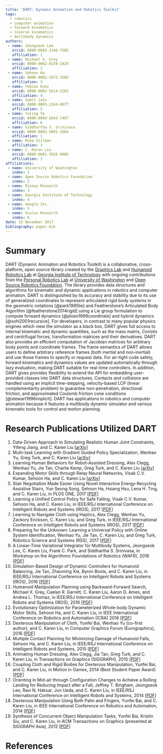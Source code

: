 ```yaml
---
title: 'DART: Dynamic Animation and Robotics Toolkit'
tags:
  - robotics
  - computer animation
  - forward kinematics
  - inverse kinematics
  - multibody dynamics
authors:
 - name: Jeongseok Lee
   orcid: 0000-0002-2146-7502
   affiliation: 1
 - name: Michael X. Grey
   orcid: 0000-0002-8159-2428
   affiliation: 2
 - name: Sehoon Ha
   orcid: 0000-0002-1972-328X
   affiliation: 3
 - name: Tobias Kunz
   orcid: 0000-0002-5614-2265
   affiliation: 4
 - name: Sumit Jain
   orcid: 0000-0003-2244-0077
   affiliation: 5
 - name: Yuting Ye
   orcid: 0000-0003-2643-7457
   affiliation: 6
 - name: Siddhartha S. Srinivasa
   orcid: 0000-0002-5091-106X
   affiliation: 1
 - name: Mike Stilman
   affiliation: 3
 - name: C. Karen Liu
   orcid: 0000-0001-5926-0905
   affiliation: 3
affiliations:
 - name: University of Washington
   index: 1
 - name: Open Source Robotics Foundation
   index: 2
 - name: Disney Research
   index: 3
 - name: Georgia Institute of Technology
   index: 4
 - name: Google Inc.
   index: 5
 - name: Oculus Research
   index: 6
date: 15 November 2017
bibliography: paper.bib
---
```


# Summary

DART (Dynamic Animation and Robotics Toolkit) is a collaborative, cross-platform, open source library created by the [Graphics Lab](http://www.cc.gatech.edu/~karenliu/Home.html) and [Humanoid Robotics Lab](http://www.golems.org/) at [Georgia Institute of Technology](http://www.gatech.edu/) with ongoing contributions from the [Personal Robotics Lab](http://personalrobotics.cs.washington.edu/) at [University of Washington](http://www.washington.edu/) and [Open Source Robotics Foundation](https://www.osrfoundation.org/). The library provides data structures and algorithms for kinematic and dynamic applications in robotics and computer animation. DART is distinguished by its accuracy and stability due to its use of generalized coordinates to represent articulated rigid body systems in the geometric notations [@park1995lie] and Featherstone’s Articulated Body Algorithm [@featherstone2014rigid] using a Lie group formulation to compute forward dynamics [@ploen1999coordinate] and hybrid dynamics [@sohl2001recursive]. For developers, in contrast to many popular physics engines which view the simulator as a black box, DART gives full access to internal kinematic and dynamic quantities, such as the mass matrix, Coriolis and centrifugal forces, transformation matrices and their derivatives. DART also provides an efficient computation of Jacobian matrices for arbitrary body points and coordinate frames. The frame semantics of DART allows users to define arbitrary reference frames (both inertial and non-inertial) and use those frames to specify or request data. For air-tight code safety, forward kinematics and dynamics values are updated automatically through lazy evaluation, making DART suitable for real-time controllers. In addition, DART gives provides flexibility to extend the API for embedding user-provided classes into DART data structures. Contacts and collisions are handled using an implicit time-stepping, velocity-based LCP (linear complementarity problem) to guarantee non-penetration, directional friction, and approximated Coulomb friction cone conditions [@stewart1996implicit]. DART has applications in robotics and computer animation because it features a multibody dynamic simulator and various kinematic tools for control and motion planning.

# Research Publications Utilized DART

1. Data-Driven Approach to Simulating Realistic Human Joint Constraints, Yifeng Jiang, and C. Karen Liu [[arXiv](https://arxiv.org/abs/1709.08685)]
1. Multi-task Learning with Gradient Guided Policy Specialization, Wenhao Yu, Greg Turk, and C. Karen Liu [[arXiv](https://arxiv.org/abs/1709.07979)]
1. Learning Human Behaviors for Robot-Assisted Dressing, Alex Clegg, Wenhao Yu, Jie Tan, Charlie Kemp, Greg Turk, and C. Karen Liu [[arXiv](https://arxiv.org/abs/1709.07033)]
1. Expanding Motor Skills through Relay Neural Networks, Visak C.V. Kumar, Sehoon Ha, and C. Karen Liu [[arXiv](https://arxiv.org/abs/1709.07932)]
1. Stair Negotiation Made Easier Using Novel Interactive Energy-Recycling Assistive Stairs, Yun Seong Song, Sehoon Ha, Hsiang Hsu, Lena H. Ting, and C. Karen Liu, in PLOS ONE, 2017 [[PDF](http://journals.plos.org/plosone/article?id=10.1371/journal.pone.0179637)]
1. Learning a Unified Control Policy for Safe Falling, Visak C.V. Kumar, Sehoon Ha, and C. Karen Liu, in IEEE/RSJ International Conference on Intelligent Robots and Systems (IROS), 2017 [[PDF](https://arxiv.org/abs/1703.02905)]
1. Learning to Navigate Cloth using Haptics, Alex Clegg, Wenhao Yu, Zackory Erickson, C. Karen Liu, and Greg Turk, in IEEE/RSJ International Conference on Intelligent Robots and Systems (IROS), 2017 [[PDF](https://arxiv.org/abs/1703.06905)]
1. Preparing for the Unknown: Learning a Universal Policy with Online System Identification, Wenhao Yu, Jie Tan, C. Karen Liu, and Greg Turk, Robotics Science and Systems (RSS), 2017 [[PDF](https://arxiv.org/abs/1702.02453)]
1. A Linear-Time Variational Integrator for Multibody Systems, Jeongseok Lee, C. Karen Liu, Frank C. Park, and Siddhartha S. Srinivasa, in Workshop on the Algorithmic Foundations of Robotics (WAFR), 2016 [[PDF](https://arxiv.org/abs/1609.02898)]
1. Simulation-Based Design of Dynamic Controllers for Humanoid Balancing, Jie Tan, Zhaoming Xie, Byron Boots, and C. Karen Liu, in IEEE/RSJ International Conference on Intelligent Robots and Systems (IROS), 2016 [[PDF](http://www.jie-tan.net/project/simulationBasedDesign.pdf)]
1. Humanoid Manipulation Planning using Backward-Forward Search, Michael X. Grey, Caelan R. Garrett, C. Karen Liu, Aaron D. Ames, and Andrea L. Thomaz, in IEEE/RSJ International Conference on Intelligent Robots and Systems (IROS), 2016 [[PDF](https://www.cc.gatech.edu/graphics/projects/Grey/humanoid_hbf_iros2016.pdf)]
1. Evolutionary Optimization for Parameterized Whole-body Dynamic Motor Skills, Sehoon Ha, and C. Karen Liu, in IEEE International Conference on Robotics and Automation (ICRA) 2016 [[PDF](http://sehoonha.com/projects/ha2016eop/2016_optskill.pdf)]
1. Dexterous Manipulation of Cloth, Yunfei Bai, Wenhao Yu (co-first author), and C. Karen Liu, in Computer Graphics Forum (Eurographics), 2016 [[PDF](https://www.cc.gatech.edu/~ybai30/cloth_manipulation/paper_cloth_manipulation.pdf)]
1. Multiple Contact Planning for Minimizing Damage of Humanoid Falls, Sehoon Ha, and C. Karen Liu, in IEEE/RSJ International Conference on Intelligent Robots and Systems, 2015 [[PDF](http://sehoonha.com/projects/ha2015mcs/2015_falling.pdf)]
1. Animating Human Dressing, Alex Clegg, Jia Tan, Greg Turk, and C. Karen Liu, in Transactions on Graphics (SIGGRAPH), 2015 [[PDF](https://www.cc.gatech.edu/~aclegg3/projects/2015_AnimatingHumanDressing.pdf)]
1. Coupling Cloth and Rigid Bodies for Dexterous Manipulation, Yunfei Bai, and C. Karen Liu, in Motion in Games, 2014 (Best Student Paper Award) [[PDF](https://www.cc.gatech.edu/~ybai30/cloth/paper_cloth.pdf)]
1. Orienting in Mid-air through Configuration Changes to Achieve a Rolling Landing for Reducing Impact after a Fall, Jeffrey T. Bingham, Jeongseok Lee, Ravi N. Haksar, Jun Ueda, and C. Karen Liu, in IEEE/RSJ International Conference on Intelligent Robots and Systems, 2014 [[PDF](https://www.cc.gatech.edu/~karenliu/bingham_inertiabot_IROS2014.pdf)]
1. Dexterous Manipulation Using Both Palm and Fingers, Yunfei Bai, and C. Karen Liu, in IEEE International Conference on Robotics and Automation, 2014 [[PDF](https://www.cc.gatech.edu/~ybai30/hand/paper_hand.pdf)]
1. Synthesis of Concurrent Object Manipulation Tasks, Yunfei Bai, Kristin Siu, and C. Karen Liu, in ACM Transactions on Graphics (presented at SIGGRAPH Asia), 2012 [[PDF](https://www.cc.gatech.edu/~ybai30/multitask/multitask.pdf)]

# References
